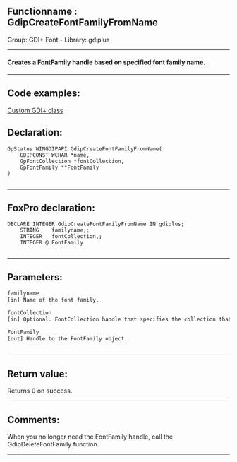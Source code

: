 <link rel="stylesheet" type="text/css" href="../../css/win32api.css">  
<link rel="stylesheet" href="https://cdnjs.cloudflare.com/ajax/libs/font-awesome/4.7.0/css/font-awesome.min.css">

## Functionname : GdipCreateFontFamilyFromName
Group: GDI+ Font - Library: gdiplus    
***  


#### Creates a FontFamily handle based on specified font family name.
***  


## Code examples:
[Custom GDI+ class](../../samples/sample_450.md)  

## Declaration:
```foxpro  
GpStatus WINGDIPAPI GdipCreateFontFamilyFromName(
	GDIPCONST WCHAR *name,
	GpFontCollection *fontCollection,
	GpFontFamily **FontFamily
)
  
```  
***  


## FoxPro declaration:
```foxpro  
DECLARE INTEGER GdipCreateFontFamilyFromName IN gdiplus;
	STRING    familyname,;
	INTEGER   fontCollection,;
	INTEGER @ FontFamily
  
```  
***  


## Parameters:
```txt  
familyname
[in] Name of the font family.

fontCollection
[in] Optional. FontCollection handle that specifies the collection that the font family belongs to.

FontFamily
[out] Handle to the FontFamily object.
  
```  
***  


## Return value:
Returns 0 on success.  
***  


## Comments:
When you no longer need the FontFamily handle, call the GdipDeleteFontFamily function.  
  
***  


